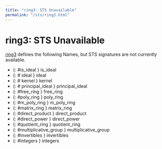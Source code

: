 ```yaml
---
title: "ring3: STS Unavailable"
permalink: "/sts/ring3.html"
---
```


# ring3: STS Unavailable


[ring3](/cd/ring3)
defines the following Names, but STS signatures are not currently available.


 *  {: #is_ideal } is_ideal
 *  {: # ideal  }  ideal 
 *  {: # kernel  }  kernel 
 *  {: # principal_ideal  }  principal_ideal 
 *  {: #free_ring } free_ring
 *  {: #poly_ring } poly_ring
 *  {: #m_poly_ring } m_poly_ring
 *  {: #matrix_ring } matrix_ring
 *  {: #direct_product } direct_product
 *  {: #direct_power } direct_power
 *  {: #quotient_ring } quotient_ring
 *  {: #multiplicative_group } multiplicative_group
 *  {: #invertibles } invertibles
 *  {: #integers } integers